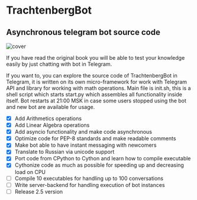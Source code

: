 # TrachtenbergBot
## Asynchronous telegram bot source code

![cover](https://github.com/vadimfedulov395/trachtenberg-sci/raw/master/cover.jpg)

If you have read the original book you will be able to test your knowledge easily by just chatting with bot in Telegram.

If you want to, you can explore the source code of TrachtenbergBot in Telegram, it is written on its own micro-framework for work with Telegram API and library for working with math operations. Main file is init.sh, this is a shell script which starts start.py which assembles all functionality inside itself. Bot restarts at 21:00 MSK in case some users stopped using the bot and new bot are available for usage.

- [x] Add Arithmetics operations
- [x] Add Linear Algebra operations
- [x] Add asyncio functionality and make code asynchronous
- [x] Optimize code for PEP-8 standards and make readable comments
- [x] Make bot able to have instant messaging with newcomers
- [x] Translate to Russian via unicode support
- [x] Port code from CPython to Cython and learn how to compile executable
- [x] Cythonize code as much as possible for speeding up and decreasing load on CPU
- [ ] Compile 10 executables for handling up to 100 conversations
- [ ] Write server-backend for handling execution of bot instances
- [ ] Release 2.5 version
